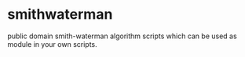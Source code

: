 # smithwaterman

public domain smith-waterman algorithm scripts which can be used as module in your own scripts.


